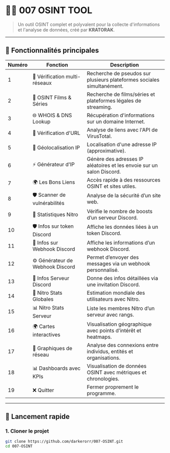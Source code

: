 # 🕵️‍♂️ 007 OSINT TOOL

> Un outil OSINT complet et polyvalent pour la collecte d'informations et l'analyse de données, créé par **KRATORAK**.

---

## 🧰 Fonctionnalités principales

| Numéro | Fonction                          | Description                                                                 |
|--------|-----------------------------------|-----------------------------------------------------------------------------|
| 1      | 🔎 Vérification multi-réseaux     | Recherche de pseudos sur plusieurs plateformes sociales simultanément.     |
| 2      | 🎥 OSINT Films & Séries           | Recherche de films/séries et plateformes légales de streaming.             |
| 3      | 🌐 WHOIS & DNS Lookup             | Récupération d'informations sur un domaine Internet.                        |
| 4      | 🦠 Vérification d'URL              | Analyse de liens avec l'API de VirusTotal.                                 |
| 5      | 📍 Géolocalisation IP             | Localisation d'une adresse IP (approximative).                             |
| 6      | ⚡ Générateur d'IP                 | Génère des adresses IP aléatoires et les envoie sur un salon Discord.     |
| 7      | 🌍 Les Bons Liens                 | Accès rapide à des ressources OSINT et sites utiles.                       |
| 8      | 🛡 Scanner de vulnérabilités      | Analyse de la sécurité d’un site web.                                      |
| 9      | 🚀 Statistiques Nitro             | Vérifie le nombre de boosts d’un serveur Discord.                          |
| 10     | 🛡 Infos sur token Discord        | Affiche les données liées à un token Discord.                              |
| 11     | 🔗 Infos sur Webhook Discord      | Affiche les informations d’un webhook Discord.                             |
| 12     | ⚙️ Générateur de Webhook Discord  | Permet d’envoyer des messages via un webhook personnalisé.                 |
| 13     | 🏰 Infos Serveur Discord          | Donne des infos détaillées via une invitation Discord.                     |
| 14     | 💎 Nitro Stats Globales           | Estimation mondiale des utilisateurs avec Nitro.                           |
| 15     | 📊 Nitro Stats Serveur            | Liste les membres Nitro d’un serveur avec rangs.                           |
| 16     | 🌍 Cartes interactives            | Visualisation géographique avec points d’intérêt et heatmaps.             |
| 17     | 🔗 Graphiques de réseau           | Analyse des connexions entre individus, entités et organisations.         |
| 18     | 📊 Dashboards avec KPIs           | Visualisation de données OSINT avec métriques et chronologies.            |
| 19     | ❌ Quitter                        | Fermer proprement le programme.                                            |

---

## 🚀 Lancement rapide

### 1. Cloner le projet
```bash
git clone https://github.com/darkerorr/007-OSINT.git
cd 007-OSINT
